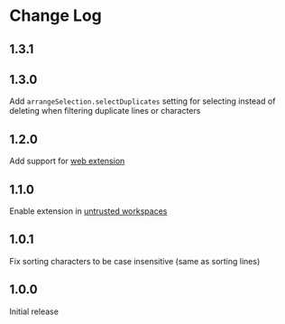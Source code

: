 # Change Log

## 1.3.1

## 1.3.0
Add `arrangeSelection.selectDuplicates` setting for selecting instead of deleting when filtering duplicate lines or characters 

## 1.2.0
Add support for [web extension](https://code.visualstudio.com/docs/editor/vscode-web)

## 1.1.0
Enable extension in [untrusted workspaces](https://code.visualstudio.com/docs/editor/workspace-trust)

## 1.0.1
Fix sorting characters to be case insensitive (same as sorting lines)

## 1.0.0
Initial release